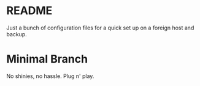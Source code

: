 # README #

Just a bunch of configuration files for a quick set up on a foreign host and backup.

# Minimal Branch #

No shinies, no hassle. Plug n' play.